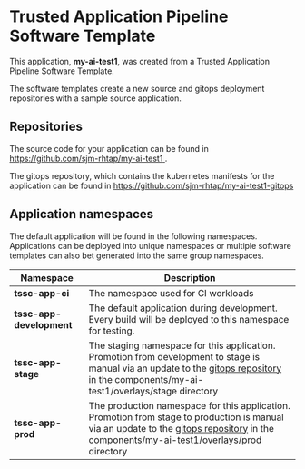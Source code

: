 # Trusted Application Pipeline Software Template

This application, **my-ai-test1**, was created from a Trusted Application Pipeline Software Template.

The software templates create a new source and gitops deployment repositories with a sample source application. 

## Repositories

The source code for your application can be found in [https://github.com/sjm-rhtap/my-ai-test1 ](https://github.com/sjm-rhtap/my-ai-test1 ).
 
The gitops repository, which contains the kubernetes manifests for the application can be found in 
[https://github.com/sjm-rhtap/my-ai-test1-gitops ](https://github.com/sjm-rhtap/my-ai-test1-gitops ) 

## Application namespaces 

The default application will be found in the following namespaces. Applications can be deployed into unique namespaces or multiple software templates can also bet generated into the same group namespaces.  

|  Namespace   |  Description   |  
| -------- | -------- |
| **tssc-app-ci** | The namespace used for CI workloads |
| **tssc-app-development** | The default application during development. Every build will be deployed to this namespace for testing. |
| **tssc-app-stage** | The staging namespace for this application. Promotion from development to stage is manual via an update to the [gitops repository](https://github.com/sjm-rhtap/my-ai-test1-gitops ) in the components/my-ai-test1/overlays/stage directory |
| **tssc-app-prod** | The production namespace for this application. Promotion from stage to production is manual via an update to the [gitops repository](https://github.com/sjm-rhtap/my-ai-test1-gitops ) in the components/my-ai-test1/overlays/prod directory |